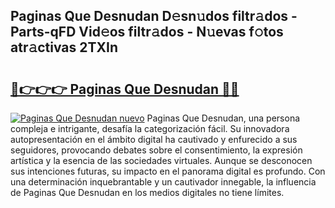 ## Paginas Que Desnudan D𝚎sn𝚞dos filtr𝚊dos - Parts-qFD Vid𝚎os filtr𝚊dos - N𝚞evas f𝚘tos atr𝚊ctivas 2TXIn

# <h2><a href="http://mb16v7o.tromn.icu/?c=Paginas+Que+Desnudan">🔗👉👉👉 Paginas Que Desnudan 🔗🔗</a></h2>

[![Paginas Que Desnudan nuevo](https://i.imgur.com/pEAQMta.gif)](http://mb16v7o.tromn.icu/?c=Paginas+Que+Desnudan)
Paginas Que Desnudan, una persona compleja e intrigante, desafía la categorización fácil. Su innovadora autopresentación en el ámbito digital ha cautivado y enfurecido a sus seguidores, provocando debates sobre el consentimiento, la expresión artística y la esencia de las sociedades virtuales. Aunque se desconocen sus intenciones futuras, su impacto en el panorama digital es profundo. Con una determinación inquebrantable y un cautivador innegable, la influencia de Paginas Que Desnudan en los medios digitales no tiene límites.
